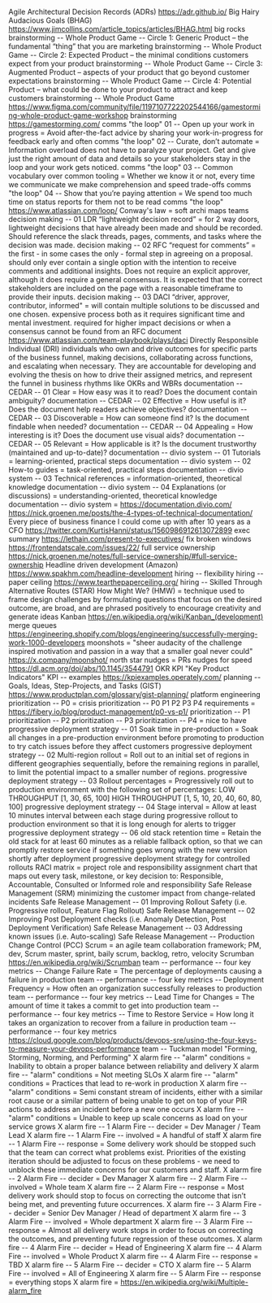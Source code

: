 Agile
Architectural Decision Records (ADRs) https://adr.github.io/
Big Hairy Audacious Goals (BHAG) https://www.jimcollins.com/article_topics/articles/BHAG.html
big rocks
brainstorming -- Whole Product Game -- Circle 1: Generic Product – the fundamental “thing” that you are marketing
brainstorming -- Whole Product Game -- Circle 2: Expected Product – the minimal conditions customers expect from your product
brainstorming -- Whole Product Game -- Circle 3: Augmented Product – aspects of your product that go beyond customer expectations
brainstorming -- Whole Product Game -- Circle 4: Potential Product – what could be done to your product to attract and keep customers
brainstorming -- Whole Product Game https://www.figma.com/community/file/1197107722202544166/gamestorming-whole-product-game-workshop
brainstorming https://gamestorming.com/
comms "the loop" 01 -- Open up your work in progress = Avoid after-the-fact advice by sharing your work-in-progress for feedback early and often
comms "the loop" 02 -- Curate, don’t automate = Information overload does not have to paralyze your project. Get and give just the right amount of data and details so your stakeholders stay in the loop and your work gets noticed.
comms "the loop" 03 -- Common vocabulary over common tooling = Whether we know it or not, every time we communicate we make comprehension and speed trade-offs
comms "the loop" 04 -- Show that you’re paying attention = We spend too much time on status reports for them not to be read
comms "the loop" https://www.atlassian.com/loop/
Conway's law = soft archi maps teams
decision making -- 01 LDR “lightweight decision record” = for 2 way doors, lightweight decisions that have already been made and should be recorded. Should reference the slack threads, pages, comments, and tasks where the decision was made.
decision making -- 02 RFC “request for comments” = the first - in some cases the only - formal step in agreeing on a proposal. should only ever contain a single option with the intention to receive comments and additional insights. Does not require an explicit approver, although it does require a general consensus. It is expected that the correct stakeholders are included on the page with a reasonable timeframe to provide their inputs.
decision making -- 03 DACI “driver, approver, contributor, informed" = will contain multiple solutions to be discussed and one chosen. expensive process both as it requires significant time and mental investment. required for higher impact decisions or when a consensus cannot be found from an RFC document https://www.atlassian.com/team-playbook/plays/daci
Directly Responsible Individual (DRI) individuals who own and drive outcomes for specific parts of the business funnel, making decisions, collaborating across functions, and escalating when necessary. They are accountable for developing and evolving the thesis on how to drive their assigned metrics, and represent the funnel in business rhythms like OKRs and WBRs
documentation -- CEDAR -- 01 Clear = How easy was it to read? Does the document contain ambiguity?
documentation -- CEDAR -- 02 Effective = How useful is it? Does the document help readers achieve objectives?
documentation -- CEDAR -- 03 Discoverable = How can someone find it? Is the document findable when needed?
documentation -- CEDAR -- 04 Appealing = How interesting is it? Does the document use visual aids?
documentation -- CEDAR -- 05 Relevant = How applicable is it? Is the document trustworthy (maintained and up-to-date)?
documentation -- divio system -- 01 Tutorials = learning-oriented, practical steps
documentation -- divio system -- 02 How-to guides = task-oriented, practical steps
documentation -- divio system -- 03 Technical references = information-oriented, theoretical knowledge
documentation -- divio system -- 04 Explanations (or discussions) = understanding-oriented, theoretical knowledge
documentation -- divio system = https://documentation.divio.com/  https://nick.groenen.me/posts/the-4-types-of-technical-documentation/
Every piece of business finance I could come up with after 10 years as a CFO https://twitter.com/KurtisHanni/status/1560986912613072899
exec summary https://lethain.com/present-to-executives/
fix broken windows https://frontendatscale.com/issues/22/
full service ownership https://nick.groenen.me/notes/full-service-ownership/#full-service-ownership
Headline driven development (Amazon) https://www.spakhm.com/headline-development
hiring -- flexibility
hiring -- paper ceiling https://www.tearthepaperceiling.org/
hiring -- Skilled Through Alternative Routes (STAR)
How Might We? (HMW) = technique used to frame design challenges by formulating questions that focus on the desired outcome, are broad, and are phrased positively to encourage creativity and generate ideas
Kanban https://en.wikipedia.org/wiki/Kanban_(development)
merge queues https://engineering.shopify.com/blogs/engineering/successfully-merging-work-1000-developers
moonshots = "sheer audacity of the challenge inspired motivation and passion in a way that a smaller goal never could" https://x.company/moonshot/
north star
nudges = PRs nudges for speed https://dl.acm.org/doi/abs/10.1145/3544791
OKR
KPI "Key Product Indicators"
KPI -- examples https://kpiexamples.operately.com/
planning -- Goals, Ideas, Step-Projects, and Tasks (GIST) https://www.productplan.com/glossary/gist-planning/
platform engineering
prioritization -- P0 = crisis
prioritization -- P0 P1 P2 P3 P4 requirements = https://fibery.io/blog/product-management/p0-vs-p1/
prioritization -- P1
prioritization -- P2
prioritization -- P3
prioritization -- P4 = nice to have
progressive deployment strategy -- 01 Soak time in pre-production = Soak all changes in a pre-production environment before promoting to production to try catch issues before they affect customers
progressive deployment strategy -- 02 Multi-region rollout = Roll out to an initial set of regions in different geographies sequentially, before the remaining regions in parallel, to limit the potential impact to a smaller number of regions.
progressive deployment strategy -- 03 Rollout percentages = Progressively roll out to production environment with the following set of percentages: LOW THROUGHPUT [1, 30, 65, 100] HIGH THROUGHPUT [1, 5, 10, 20, 40, 60, 80, 100]
progressive deployment strategy -- 04 Stage interval = Allow at least 10 minutes interval between each stage during progressive rollout to production environment so that it is long enough for alerts to trigger
progressive deployment strategy -- 06 old stack retention time = Retain the old stack for at least 60 minutes as a reliable fallback option, so that we can promptly restore service if something goes wrong with the new version shortly after deployment
progressive deployment strategy for controlled rollouts
RACI matrix = project role and responsibility assignment chart that maps out every task, milestone, or key decision to: Responsible, Accountable, Consulted or Informed
role and responsibility
Safe Release Management (SRM) minimizing the customer impact from change-related incidents
Safe Release Management -- 01 Improving Rollout Safety (i.e. Progressive rollout, Feature Flag Rollout)
Safe Release Management -- 02 Improving Post Deployment checks (i.e. Anomaly Detection, Post Deployment Verification)
Safe Release Management -- 03 Addressing known issues (i.e. Auto-scaling)
Safe Release Management -- Production Change Control (PCC)
Scrum = an agile team collaboration framework; PM, dev, Scrum master, sprint, baily scrum, backlog, retro, velocity
Scrumban https://en.wikipedia.org/wiki/Scrumban
team -- performance -- four key metrics -- Change Failure Rate = The percentage of deployments causing a failure in production
team -- performance -- four key metrics -- Deployment Frequency = How often an organization successfully releases to production
team -- performance -- four key metrics -- Lead Time for Changes = The amount of time it takes a commit to get into production
team -- performance -- four key metrics -- Time to Restore Service = How long it takes an organization to recover from a failure in production
team -- performance -- four key metrics https://cloud.google.com/blog/products/devops-sre/using-the-four-keys-to-measure-your-devops-performance
team -- Tuckman model "Forming, Storming, Norming, and Performing"
X alarm fire -- "alarm" conditions = Inability to obtain a proper balance between reliability and delivery
X alarm fire -- "alarm" conditions = Not meeting SLOs
X alarm fire -- "alarm" conditions = Practices that lead to re-work in production
X alarm fire -- "alarm" conditions = Semi constant stream of incidents, either with a similar root cause or a similar pattern of being unable to get on top of your PIR actions to address an incident before a new one occurs
X alarm fire -- "alarm" conditions = Unable to keep up scale concerns as load on your service grows
X alarm fire -- 1 Alarm Fire -- decider = Dev Manager / Team Lead
X alarm fire -- 1 Alarm Fire -- involved = A handful of staff
X alarm fire -- 1 Alarm Fire -- response = Some delivery work should be stopped such that the team can correct what problems exist. Priorities of the existing iteration should be adjusted to focus on these problems - we need to unblock these immediate concerns for our customers and staff.
X alarm fire -- 2 Alarm Fire -- decider = Dev Manager
X alarm fire -- 2 Alarm Fire -- involved = Whole team
X alarm fire -- 2 Alarm Fire -- response = Most delivery work should stop to focus on correcting the outcome that isn’t being met, and preventing future occurrences.
X alarm fire -- 3 Alarm Fire -- decider = Senior Dev Manager / Head of department
X alarm fire -- 3 Alarm Fire -- involved = Whole department
X alarm fire -- 3 Alarm Fire -- response = Almost all delivery work stops in order to focus on correcting the outcomes, and preventing future regression of these outcomes.
X alarm fire -- 4 Alarm Fire -- decider = Head of Engineering
X alarm fire -- 4 Alarm Fire -- involved = Whole Product
X alarm fire -- 4 Alarm Fire -- response = TBD
X alarm fire -- 5 Alarm Fire -- decider = CTO
X alarm fire -- 5 Alarm Fire -- involved = All of Engineering
X alarm fire -- 5 Alarm Fire -- response = everything stops
X alarm fire = https://en.wikipedia.org/wiki/Multiple-alarm_fire

